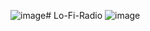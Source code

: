 ![image](https://github.com/user-attachments/assets/54dd5a4b-ff09-4e96-af0c-5e31c6c4ce6f)# Lo-Fi-Radio
![image](https://github.com/user-attachments/assets/fef05db3-f163-4ace-83ee-6686ae6fd0bc)
